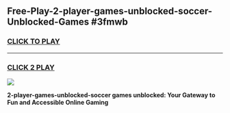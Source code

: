 
## Free-Play-2-player-games-unblocked-soccer-Unblocked-Games #3fmwb
<h3>
<a href="https://news.freeplayer.one?title=2-player-games-unblocked-soccer&ref=8M">CLICK TO PLAY</a></h3>
<hr>

<h3>
<a href="https://news.freeplayer.one?title=2-player-games-unblocked-soccer&ref=8M">CLICK 2 PLAY</a>
  
</h3>

<a href="https://news.freeplayer.one?title=2-player-games-unblocked-soccer&ref=8M"><img src="https://clearcache.store/games.png"></a>


**2-player-games-unblocked-soccer games unblocked: Your Gateway to Fun and Accessible Online Gaming**
